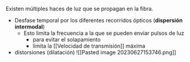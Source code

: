 Existen múltiples haces de luz que se propagan en la fibra.
- Desfase temporal por los diferentes recorridos ópticos (**dispersión intermodal**)
	- Esto limita la frecuencia a la que se pueden enviar pulsos de luz
		- para evitar el solapamiento 
		- limita la [[Velocidad de transmisión]] máxima
- distorsiones (dilatación) 
![[Pasted image 20230627153746.png]]

